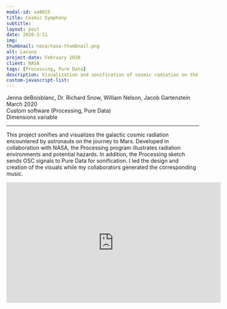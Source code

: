 ```yaml
---
modal-id: aa0015
title: Cosmic Symphony
subtitle:
layout: post
date: 2020-3-11
img:
thumbnail: nasa/nasa-thumbnail.png
alt: Lacuna
project-date: February 2020
client: NASA
tags: [Processing, Pure Data]
description: Visualization and sonification of cosmic radiation on the journey to Mars
custom-javascript-list:
---
```


Jenna deBoisblanc, Dr. Richard Snow, William Nelson, Jacob Gartenstein
March 2020  
Custom software (Processing, Pure Data)   
Dimensions variable  

---
This project sonifies and visualizes the galactic cosmic radiation encountered by astronauts on the journey to Mars. Developed in collaboration with NASA, the Processing program illustrates radiation environments and potential hazards. In addition, the Processing sketch sends OSC signals to Pure Data for sonification. I led the design and creation of the visuals while my collaborators generated the corresponding music.   

<div class="embed-responsive embed-responsive-16by9">
<iframe width="560" height="315" src="https://www.youtube.com/embed/KIe9eU5zCGw" frameborder="0" allow="autoplay; encrypted-media" allowfullscreen></iframe>
</div>
